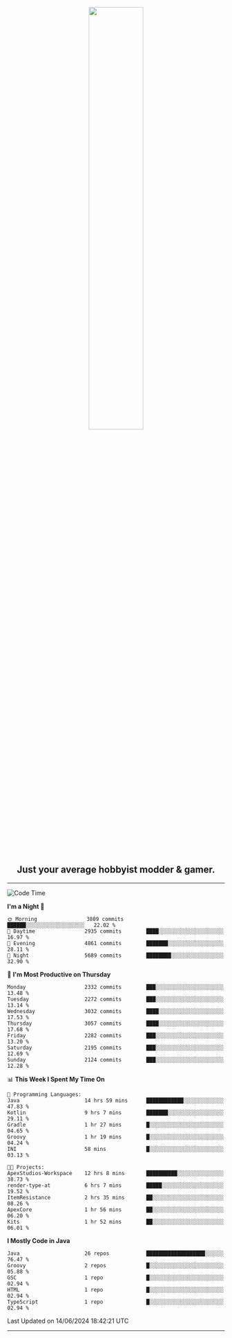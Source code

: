 <div align="center">
  <a href="https://apexmodder.xyz/"><img width="50%" height="50%" src="https://i.imgur.com/pc4HkGz.png"></a>
</div>
<h2 align="center">Just your average hobbyist modder & gamer.</h2>

---

<!--START_SECTION:waka-->
![Code Time](http://img.shields.io/badge/Code%20Time-1%2C224%20hrs%207%20mins-blue)

**I'm a Night 🦉** 

```text
🌞 Morning                3809 commits        ██████░░░░░░░░░░░░░░░░░░░   22.02 % 
🌆 Daytime                2935 commits        ████░░░░░░░░░░░░░░░░░░░░░   16.97 % 
🌃 Evening                4861 commits        ███████░░░░░░░░░░░░░░░░░░   28.11 % 
🌙 Night                  5689 commits        ████████░░░░░░░░░░░░░░░░░   32.90 % 
```
📅 **I'm Most Productive on Thursday** 

```text
Monday                   2332 commits        ███░░░░░░░░░░░░░░░░░░░░░░   13.48 % 
Tuesday                  2272 commits        ███░░░░░░░░░░░░░░░░░░░░░░   13.14 % 
Wednesday                3032 commits        ████░░░░░░░░░░░░░░░░░░░░░   17.53 % 
Thursday                 3057 commits        ████░░░░░░░░░░░░░░░░░░░░░   17.68 % 
Friday                   2282 commits        ███░░░░░░░░░░░░░░░░░░░░░░   13.20 % 
Saturday                 2195 commits        ███░░░░░░░░░░░░░░░░░░░░░░   12.69 % 
Sunday                   2124 commits        ███░░░░░░░░░░░░░░░░░░░░░░   12.28 % 
```


📊 **This Week I Spent My Time On** 

```text
💬 Programming Languages: 
Java                     14 hrs 59 mins      ████████████░░░░░░░░░░░░░   47.83 % 
Kotlin                   9 hrs 7 mins        ███████░░░░░░░░░░░░░░░░░░   29.11 % 
Gradle                   1 hr 27 mins        █░░░░░░░░░░░░░░░░░░░░░░░░   04.65 % 
Groovy                   1 hr 19 mins        █░░░░░░░░░░░░░░░░░░░░░░░░   04.24 % 
INI                      58 mins             █░░░░░░░░░░░░░░░░░░░░░░░░   03.13 % 

🐱‍💻 Projects: 
ApexStudios-Workspace    12 hrs 8 mins       ██████████░░░░░░░░░░░░░░░   38.73 % 
render-type-at           6 hrs 7 mins        █████░░░░░░░░░░░░░░░░░░░░   19.52 % 
ItemResistance           2 hrs 35 mins       ██░░░░░░░░░░░░░░░░░░░░░░░   08.26 % 
ApexCore                 1 hr 56 mins        ██░░░░░░░░░░░░░░░░░░░░░░░   06.20 % 
Kits                     1 hr 52 mins        ██░░░░░░░░░░░░░░░░░░░░░░░   06.01 % 
```

**I Mostly Code in Java** 

```text
Java                     26 repos            ███████████████████░░░░░░   76.47 % 
Groovy                   2 repos             █░░░░░░░░░░░░░░░░░░░░░░░░   05.88 % 
GSC                      1 repo              █░░░░░░░░░░░░░░░░░░░░░░░░   02.94 % 
HTML                     1 repo              █░░░░░░░░░░░░░░░░░░░░░░░░   02.94 % 
TypeScript               1 repo              █░░░░░░░░░░░░░░░░░░░░░░░░   02.94 % 
```




 Last Updated on 14/06/2024 18:42:21 UTC
<!--END_SECTION:waka-->

---
